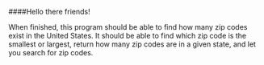 ####Hello there friends!

When finished, this program should be able to find how many zip codes exist in the United States. It should be able to find which zip code is the smallest or largest, return how many zip codes are in a given state, and let you search for zip codes.